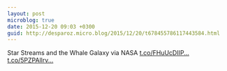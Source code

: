 ```yaml
---
layout: post
microblog: true
date: 2015-12-20 09:03 +0300
guid: http://desparoz.micro.blog/2015/12/20/t678455786117443584.html
---
```

Star Streams and the Whale Galaxy via NASA [t.co/FHuUcDIIP...](https://t.co/FHuUcDIIPB) [t.co/5PZPAllrv...](https://t.co/5PZPAllrvg)
